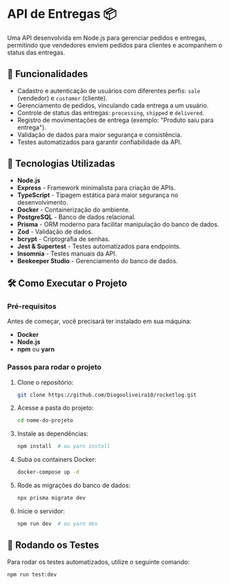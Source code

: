 # API de Entregas 📦

Uma API desenvolvida em Node.js para gerenciar pedidos e entregas, permitindo que vendedores enviem pedidos para clientes e acompanhem o status das entregas.

## 📌 Funcionalidades

- Cadastro e autenticação de usuários com diferentes perfis: `sale` (vendedor) e `customer` (cliente).
- Gerenciamento de pedidos, vinculando cada entrega a um usuário.
- Controle de status das entregas: `processing`, `shipped` e `delivered`.
- Registro de movimentações de entrega (exemplo: "Produto saiu para entrega").
- Validação de dados para maior segurança e consistência.
- Testes automatizados para garantir confiabilidade da API.

## 🚀 Tecnologias Utilizadas

- **Node.js**
- **Express** - Framework minimalista para criação de APIs.
- **TypeScript** - Tipagem estática para maior segurança no desenvolvimento.
- **Docker** - Containerização do ambiente.
- **PostgreSQL** - Banco de dados relacional.
- **Prisma** - ORM moderno para facilitar manipulação do banco de dados.
- **Zod** - Validação de dados.
- **bcrypt** - Criptografia de senhas.
- **Jest & Supertest** - Testes automatizados para endpoints.
- **Insomnia** - Testes manuais da API.
- **Beekeeper Studio** - Gerenciamento do banco de dados.

## 🛠️ Como Executar o Projeto

### Pré-requisitos
Antes de começar, você precisará ter instalado em sua máquina:
- **Docker**
- **Node.js**
- **npm** ou **yarn**

### Passos para rodar o projeto

1. Clone o repositório:
   ```sh
   git clone https://github.com/Diogooliveira10/rocketlog.git
   ```
2. Acesse a pasta do projeto:
   ```sh
   cd nome-do-projeto
   ```
3. Instale as dependências:
   ```sh
   npm install  # ou yarn install
   ```
4. Suba os containers Docker:
   ```sh
   docker-compose up -d
   ```
5. Rode as migrações do banco de dados:
   ```sh
   npx prisma migrate dev
   ```
6. Inicie o servidor:
   ```sh
   npm run dev  # ou yarn dev
   ```

## 🧪 Rodando os Testes

Para rodar os testes automatizados, utilize o seguinte comando:
```sh
npm run test:dev
```
